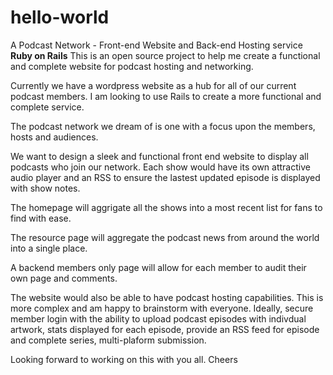 # hello-world
A Podcast Network - Front-end Website and Back-end Hosting service **Ruby on Rails**
This is an open source project to help me create a functional and complete website for podcast hosting and networking. 

Currently we have a wordpress website as a hub for all of our current podcast members. I am looking to use Rails to create a more functional and complete service. 

The podcast network we dream of is one with a focus upon the members, hosts and audiences. 

We want to design a sleek and functional front end website to display all podcasts who join our network. Each show would have its own attractive audio player and an RSS to ensure the lastest updated episode is displayed with show notes. 

The homepage will aggrigate all the shows into a most recent list for fans to find with ease. 

The resource page will aggregate the podcast news from around the world into a single place.

A backend members only page will allow for each member to audit their own page and comments. 

The website would also be able to have podcast hosting capabilities. This is more complex and am happy to brainstorm with everyone. Ideally, secure member login with the ability to upload podcast episodes with indivdual artwork, stats displayed for each episode, provide an RSS feed for episode and complete series, multi-plaform submission. 

Looking forward to working on this with you all. 
Cheers
